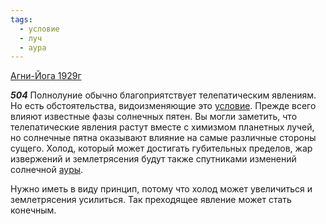 ```yaml
---
tags:
  - условие
  - луч
  - аура
---
```


[Агни-Йога 1929г](/agni/1929)

___504___
Полнолуние обычно благоприятствует телепатическим явлениям. Но есть обстоятельства, видоизменяющие это [условие](/tag/#условие). Прежде всего влияют известные фазы солнечных пятен. Вы могли заметить, что телепатические явления растут вместе с химизмом планетных лучей, но солнечные пятна оказывают влияние на самые различные стороны сущего. Холод, который может достигать губительных пределов, жар извержений и землетрясения будут также спутниками изменений солнечной [ауры](/tag/#аура).   

Нужно иметь в виду принцип, потому что холод может увеличиться и землетрясения усилиться. Так преходящее явление может стать конечным.